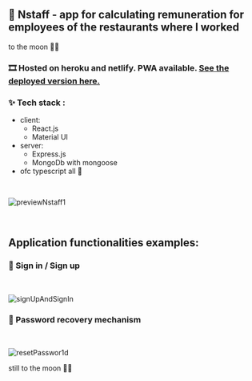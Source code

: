 ## 📱 Nstaff - app for calculating remuneration for employees of the restaurants where I worked

to the moon 🚀🚀

### 🎞️ Hosted on heroku and netlify. PWA available. [See the deployed version here. ](https://nstaff.netlify.app/)

### ✨ Tech stack :

- client:
  - React.js
  - Material UI
- server:
  - Express.js
  - MongoDb with mongoose
- ofc typescript all 💖

<br/>

![previewNstaff1](https://user-images.githubusercontent.com/89777457/150654600-fa9bc9c9-533e-4e6c-8790-1cb664747ae8.png)

<br/>

## Application functionalities examples:

### 🔐 Sign in / Sign up

<br/>

![signUpAndSignIn](https://user-images.githubusercontent.com/89777457/150654323-3327d86e-0131-4073-9cef-4e154c9e5309.png)

### 🏪 Password recovery mechanism

<br/>

![resetPasswor1d](https://user-images.githubusercontent.com/89777457/150654691-59797d78-fe66-43ce-9391-b3da3a0a8236.png)

still to the moon 🚀🚀
